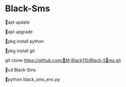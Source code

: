 # Black-Sms



💚apt update

💚apt upgrade

💚pkg install python

💚pkg install git

git clone https://github.com/💚M-Black110/Black-S💚ms.git
 
💚cd Black-Sms

💚python black_sms_enc.py
